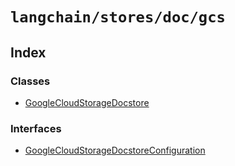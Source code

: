 `langchain/stores/doc/gcs`
==========================

Index[​](#index "Direct link to Index")
---------------------------------------

### Classes[​](#classes "Direct link to Classes")

*   [GoogleCloudStorageDocstore](/docs/api/stores_doc_gcs/classes/GoogleCloudStorageDocstore)

### Interfaces[​](#interfaces "Direct link to Interfaces")

*   [GoogleCloudStorageDocstoreConfiguration](/docs/api/stores_doc_gcs/interfaces/GoogleCloudStorageDocstoreConfiguration)